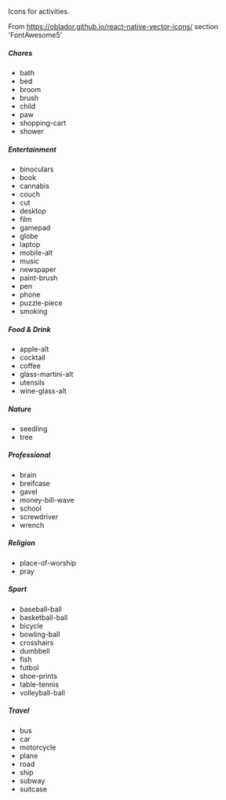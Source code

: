 Icons for activities.

From https://oblador.github.io/react-native-vector-icons/ section 'FontAwesome5'

##### Chores
- bath
- bed
- broom
- brush
- child
- paw
- shopping-cart
- shower

##### Entertainment

- binoculars
- book
- cannabis
- couch
- cut
- desktop
- film
- gamepad
- globe
- laptop
- mobile-alt
- music
- newspaper
- paint-brush
- pen
- phone
- puzzle-piece
- smoking

##### Food & Drink

- apple-alt
- cocktail
- coffee
- glass-martini-alt
- utensils
- wine-glass-alt

##### Nature

- seedling
- tree

##### Professional

- brain
- breifcase
- gavel
- money-bill-wave
- school
- screwdriver
- wrench

##### Religion

- place-of-worship
- pray

##### Sport

- baseball-ball
- basketball-ball
- bicycle
- bowling-ball
- crosshairs
- dumbbell
- fish
- futbol
- shoe-prints
- table-tennis
- volleyball-ball

##### Travel

- bus
- car
- motorcycle
- plane
- road
- ship
- subway
- suitcase
